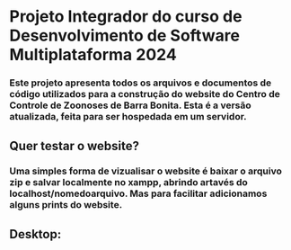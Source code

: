 # Projeto Integrador do curso de Desenvolvimento de Software Multiplataforma 2024
### Este projeto apresenta todos os arquivos e documentos de código utilizados para a construção do website do Centro de Controle de Zoonoses de Barra Bonita. Esta é a versão atualizada, feita para ser hospedada em um servidor.

## Quer testar o website?
### Uma simples forma de vizualisar o website é baixar o arquivo zip e salvar localmente no xampp, abrindo artavés do localhost/nomedoarquivo. Mas para facilitar adicionamos alguns prints do website.

## Desktop:



